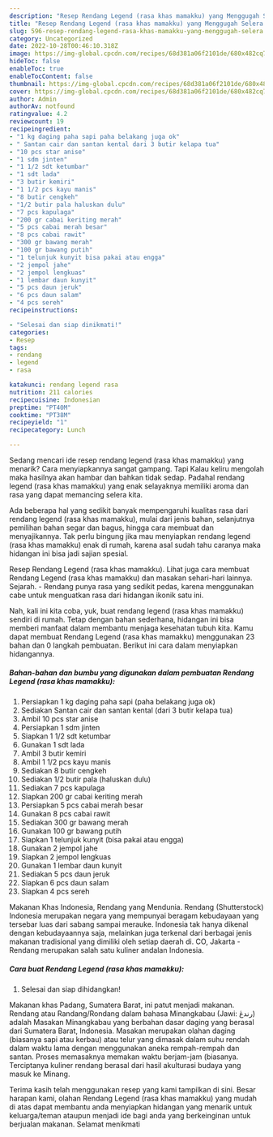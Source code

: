 ```yaml
---
description: "Resep Rendang Legend (rasa khas mamakku) yang Menggugah Selera "
title: "Resep Rendang Legend (rasa khas mamakku) yang Menggugah Selera "
slug: 596-resep-rendang-legend-rasa-khas-mamakku-yang-menggugah-selera
category: Uncategorized
date: 2022-10-28T00:46:10.318Z
image: https://img-global.cpcdn.com/recipes/68d381a06f2101de/680x482cq70/rendang-legend-rasa-khas-mamakku-foto-resep-utama.jpg
hideToc: false
enableToc: true
enableTocContent: false
thumbnail: https://img-global.cpcdn.com/recipes/68d381a06f2101de/680x482cq70/rendang-legend-rasa-khas-mamakku-foto-resep-utama.jpg
cover: https://img-global.cpcdn.com/recipes/68d381a06f2101de/680x482cq70/rendang-legend-rasa-khas-mamakku-foto-resep-utama.jpg
author: Admin
authorAv: notfound
ratingvalue: 4.2
reviewcount: 19
recipeingredient:
- "1 kg daging paha sapi paha belakang juga ok"
- " Santan cair dan santan kental dari 3 butir kelapa tua"
- "10 pcs star anise"
- "1 sdm jinten"
- "1 1/2 sdt ketumbar"
- "1 sdt lada"
- "3 butir kemiri"
- "1 1/2 pcs kayu manis"
- "8 butir cengkeh"
- "1/2 butir pala haluskan dulu"
- "7 pcs kapulaga"
- "200 gr cabai keriting merah"
- "5 pcs cabai merah besar"
- "8 pcs cabai rawit"
- "300 gr bawang merah"
- "100 gr bawang putih"
- "1 telunjuk kunyit bisa pakai atau engga"
- "2 jempol jahe"
- "2 jempol lengkuas"
- "1 lembar daun kunyit"
- "5 pcs daun jeruk"
- "6 pcs daun salam"
- "4 pcs sereh"
recipeinstructions:

- "Selesai dan siap dinikmati!"
categories:
- Resep
tags:
- rendang
- legend
- rasa

katakunci: rendang legend rasa 
nutrition: 211 calories
recipecuisine: Indonesian
preptime: "PT40M"
cooktime: "PT38M"
recipeyield: "1"
recipecategory: Lunch

---
```



Sedang mencari ide resep rendang legend (rasa khas mamakku) yang menarik? Cara menyiapkannya sangat gampang. Tapi Kalau keliru mengolah maka hasilnya akan hambar dan bahkan tidak sedap. Padahal rendang legend (rasa khas mamakku) yang enak selayaknya memiliki aroma dan rasa yang dapat memancing selera kita.


Ada beberapa hal yang sedikit banyak mempengaruhi kualitas rasa dari rendang legend (rasa khas mamakku), mulai dari jenis bahan, selanjutnya pemilihan bahan segar dan bagus, hingga cara membuat dan menyajikannya. Tak perlu bingung jika mau menyiapkan rendang legend (rasa khas mamakku) enak di rumah, karena asal sudah tahu caranya maka hidangan ini bisa jadi sajian spesial.

Resep Rendang Legend (rasa khas mamakku). Lihat juga cara membuat Rendang Legend (rasa khas mamakku) dan masakan sehari-hari lainnya. Sejarah. - Rendang punya rasa yang sedikit pedas, karena menggunakan cabe untuk menguatkan rasa dari hidangan ikonik satu ini.


Nah, kali ini kita coba, yuk, buat rendang legend (rasa khas mamakku) sendiri di rumah. Tetap dengan bahan sederhana, hidangan ini bisa memberi manfaat dalam membantu menjaga kesehatan tubuh kita. Kamu dapat membuat Rendang Legend (rasa khas mamakku) menggunakan 23 bahan dan 0 langkah pembuatan. Berikut ini cara dalam menyiapkan hidangannya.

<!--inarticleads1-->

##### Bahan-bahan dan bumbu yang digunakan dalam pembuatan Rendang Legend (rasa khas mamakku):

1. Persiapkan 1 kg daging paha sapi (paha belakang juga ok)
1. Sediakan  Santan cair dan santan kental (dari 3 butir kelapa tua)
1. Ambil 10 pcs star anise
1. Persiapkan 1 sdm jinten
1. Siapkan 1 1/2 sdt ketumbar
1. Gunakan 1 sdt lada
1. Ambil 3 butir kemiri
1. Ambil 1 1/2 pcs kayu manis
1. Sediakan 8 butir cengkeh
1. Sediakan 1/2 butir pala (haluskan dulu)
1. Sediakan 7 pcs kapulaga
1. Siapkan 200 gr cabai keriting merah
1. Persiapkan 5 pcs cabai merah besar
1. Gunakan 8 pcs cabai rawit
1. Sediakan 300 gr bawang merah
1. Gunakan 100 gr bawang putih
1. Siapkan 1 telunjuk kunyit (bisa pakai atau engga)
1. Gunakan 2 jempol jahe
1. Siapkan 2 jempol lengkuas
1. Gunakan 1 lembar daun kunyit
1. Sediakan 5 pcs daun jeruk
1. Siapkan 6 pcs daun salam
1. Siapkan 4 pcs sereh


Makanan Khas Indonesia, Rendang yang Mendunia. Rendang (Shutterstock) Indonesia merupakan negara yang mempunyai beragam kebudayaan yang tersebar luas dari sabang sampai merauke. Indonesia tak hanya dikenal dengan kebudayaannya saja, melainkan juga terkenal dari berbagai jenis makanan tradisional yang dimiliki oleh setiap daerah di. CO, Jakarta - Rendang merupakan salah satu kuliner andalan Indonesia. 

<!--inarticleads2-->

##### Cara buat Rendang Legend (rasa khas mamakku):


1. Selesai dan siap dihidangkan!

Makanan khas Padang, Sumatera Barat, ini patut menjadi makanan. Rendang atau Randang/Rondang dalam bahasa Minangkabau (Jawi: رندڠ) adalah Masakan Minangkabau yang berbahan dasar daging yang berasal dari Sumatera Barat, Indonesia. Masakan merupakan olahan daging (biasanya sapi atau kerbau) atau telur yang dimasak dalam suhu rendah dalam waktu lama dengan menggunakan aneka rempah-rempah dan santan. Proses memasaknya memakan waktu berjam-jam (biasanya. Terciptanya kuliner rendang berasal dari hasil akulturasi budaya yang masuk ke Minang. 

Terima kasih telah menggunakan resep yang kami tampilkan di sini. Besar harapan kami, olahan Rendang Legend (rasa khas mamakku) yang mudah di atas dapat membantu anda menyiapkan hidangan yang menarik untuk keluarga/teman ataupun menjadi ide bagi anda yang berkeinginan untuk berjualan makanan. Selamat menikmati
